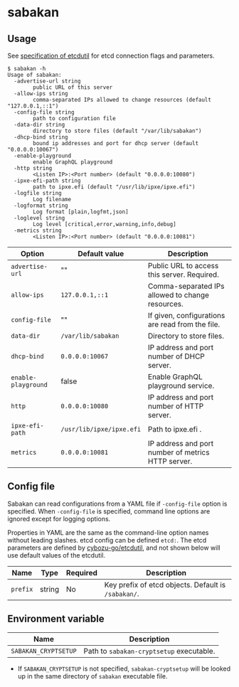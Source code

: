 sabakan
=======

Usage
-----

See [specification of etcdutil](https://github.com/cybozu-go/etcdutil/blob/main/README.md#specifications) for etcd connection flags and parameters. 

```console
$ sabakan -h
Usage of sabakan:
  -advertise-url string
        public URL of this server
  -allow-ips string
        comma-separated IPs allowed to change resources (default "127.0.0.1,::1")
  -config-file string
        path to configuration file
  -data-dir string
        directory to store files (default "/var/lib/sabakan")
  -dhcp-bind string
        bound ip addresses and port for dhcp server (default "0.0.0.0:10067")
  -enable-playground
        enable GraphQL playground
  -http string
        <Listen IP>:<Port number> (default "0.0.0.0:10080")
  -ipxe-efi-path string
        path to ipxe.efi (default "/usr/lib/ipxe/ipxe.efi")
  -logfile string
        Log filename
  -logformat string
        Log format [plain,logfmt,json]
  -loglevel string
        Log level [critical,error,warning,info,debug]
  -metrics string
        <Listen IP>:<Port number> (default "0.0.0.0:10081")
```

| Option              | Default value            | Description                                        |
| ------------------- | ------------------------ | -------------------------------------------------- |
| `advertise-url`     | ""                       | Public URL to access this server.  Required.       |
| `allow-ips`         | `127.0.0.1,::1`          | Comma-separated IPs allowed to change resources.   |
| `config-file`       | ""                       | If given, configurations are read from the file.   |
| `data-dir`          | `/var/lib/sabakan`       | Directory to store files.                          |
| `dhcp-bind`         | `0.0.0.0:10067`          | IP address and port number of DHCP server.         |
| `enable-playground` | false                    | Enable GraphQL playground service.                 |
| `http`              | `0.0.0.0:10080`          | IP address and port number of HTTP server.         |
| `ipxe-efi-path`     | `/usr/lib/ipxe/ipxe.efi` | Path to ipxe.efi .                                 |
| `metrics`           | `0.0.0.0:10081`          | IP address and port number of metrics HTTP server. |

Config file
-----------

Sabakan can read configurations from a YAML file if `-config-file` option is specified.
When `-config-file` is specified, command line options are ignored except for logging
options.

Properties in YAML are the same as the command-line option names without leading slashes.
etcd config can be defined `etcd:`. The etcd parameters are defined by [cybozu-go/etcdutil](https://github.com/cybozu-go/etcdutil), and not shown below will use default values of the etcdutil.

| Name     | Type   | Required | Description                                          |
| -------- | ------ | -------- | ---------------------------------------------------- |
| `prefix` | string | No       | Key prefix of etcd objects.  Default is `/sabakan/`. |

Environment variable
--------------------

| Name                 | Description                              |
| -------------------- | ---------------------------------------- |
| `SABAKAN_CRYPTSETUP` | Path to `sabakan-cryptsetup` executable. |

* If `SABAKAN_CRYPTSETUP` is not specified, `sabakan-cryptsetup` will be looked up
    in the same directory of `sabakan` executable file.
